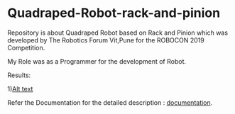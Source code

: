 # Quadraped-Robot-rack-and-pinion
Repository is about Quadraped Robot based on Rack and Pinion which was developed by The Robotics Forum Vit,Pune for the ROBOCON 2019 Competition.

My Role was as a Programmer for the development of Robot.

Results:

1)[Alt text](results/video1.mp4)



Refer the Documentation for the detailed description : [documentation](Rnp_documentation_elex.pdf).
